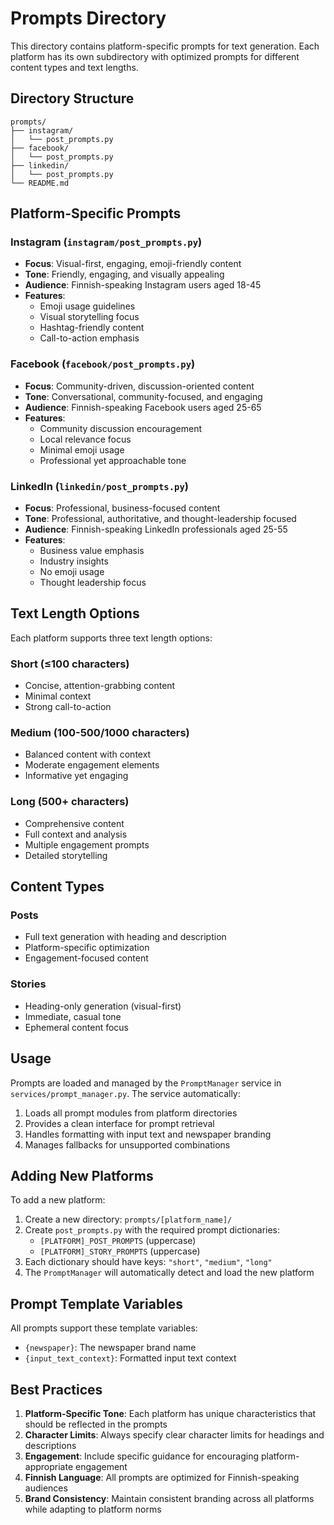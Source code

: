 # Prompts Directory

This directory contains platform-specific prompts for text generation. Each platform has its own subdirectory with optimized prompts for different content types and text lengths.

## Directory Structure

```
prompts/
├── instagram/
│   └── post_prompts.py
├── facebook/
│   └── post_prompts.py
├── linkedin/
│   └── post_prompts.py
└── README.md
```

## Platform-Specific Prompts

### Instagram (`instagram/post_prompts.py`)
- **Focus**: Visual-first, engaging, emoji-friendly content
- **Tone**: Friendly, engaging, and visually appealing
- **Audience**: Finnish-speaking Instagram users aged 18-45
- **Features**: 
  - Emoji usage guidelines
  - Visual storytelling focus
  - Hashtag-friendly content
  - Call-to-action emphasis

### Facebook (`facebook/post_prompts.py`)
- **Focus**: Community-driven, discussion-oriented content
- **Tone**: Conversational, community-focused, and engaging
- **Audience**: Finnish-speaking Facebook users aged 25-65
- **Features**:
  - Community discussion encouragement
  - Local relevance focus
  - Minimal emoji usage
  - Professional yet approachable tone

### LinkedIn (`linkedin/post_prompts.py`)
- **Focus**: Professional, business-focused content
- **Tone**: Professional, authoritative, and thought-leadership focused
- **Audience**: Finnish-speaking LinkedIn professionals aged 25-55
- **Features**:
  - Business value emphasis
  - Industry insights
  - No emoji usage
  - Thought leadership focus

## Text Length Options

Each platform supports three text length options:

### Short (≤100 characters)
- Concise, attention-grabbing content
- Minimal context
- Strong call-to-action

### Medium (100-500/1000 characters)
- Balanced content with context
- Moderate engagement elements
- Informative yet engaging

### Long (500+ characters)
- Comprehensive content
- Full context and analysis
- Multiple engagement prompts
- Detailed storytelling

## Content Types

### Posts
- Full text generation with heading and description
- Platform-specific optimization
- Engagement-focused content

### Stories
- Heading-only generation (visual-first)
- Immediate, casual tone
- Ephemeral content focus

## Usage

Prompts are loaded and managed by the `PromptManager` service in `services/prompt_manager.py`. The service automatically:

1. Loads all prompt modules from platform directories
2. Provides a clean interface for prompt retrieval
3. Handles formatting with input text and newspaper branding
4. Manages fallbacks for unsupported combinations

## Adding New Platforms

To add a new platform:

1. Create a new directory: `prompts/[platform_name]/`
2. Create `post_prompts.py` with the required prompt dictionaries:
   - `[PLATFORM]_POST_PROMPTS` (uppercase)
   - `[PLATFORM]_STORY_PROMPTS` (uppercase)
3. Each dictionary should have keys: `"short"`, `"medium"`, `"long"`
4. The `PromptManager` will automatically detect and load the new platform

## Prompt Template Variables

All prompts support these template variables:
- `{newspaper}`: The newspaper brand name
- `{input_text_context}`: Formatted input text context

## Best Practices

1. **Platform-Specific Tone**: Each platform has unique characteristics that should be reflected in the prompts
2. **Character Limits**: Always specify clear character limits for headings and descriptions
3. **Engagement**: Include specific guidance for encouraging platform-appropriate engagement
4. **Finnish Language**: All prompts are optimized for Finnish-speaking audiences
5. **Brand Consistency**: Maintain consistent branding across all platforms while adapting to platform norms





